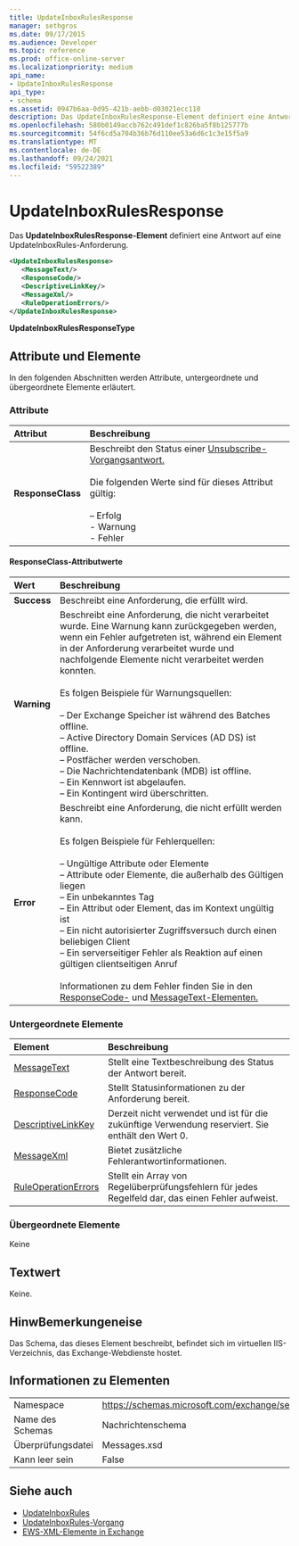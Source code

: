 ```yaml
---
title: UpdateInboxRulesResponse
manager: sethgros
ms.date: 09/17/2015
ms.audience: Developer
ms.topic: reference
ms.prod: office-online-server
ms.localizationpriority: medium
api_name:
- UpdateInboxRulesResponse
api_type:
- schema
ms.assetid: 0947b6aa-0d95-421b-aebb-d03021ecc110
description: Das UpdateInboxRulesResponse-Element definiert eine Antwort auf eine UpdateInboxRules-Anforderung.
ms.openlocfilehash: 580b0149accb762c491def1c826ba5f8b125777b
ms.sourcegitcommit: 54f6cd5a704b36b76d110ee53a6d6c1c3e15f5a9
ms.translationtype: MT
ms.contentlocale: de-DE
ms.lasthandoff: 09/24/2021
ms.locfileid: "59522389"
---
```

# <a name="updateinboxrulesresponse"></a>UpdateInboxRulesResponse

Das **UpdateInboxRulesResponse-Element** definiert eine Antwort auf eine UpdateInboxRules-Anforderung. 
  
```XML
<UpdateInboxRulesResponse>
   <MessageText/>
   <ResponseCode/>
   <DescriptiveLinkKey/>
   <MessageXml/>
   <RuleOperationErrors/>
</UpdateInboxRulesResponse>
```

 **UpdateInboxRulesResponseType**
## <a name="attributes-and-elements"></a>Attribute und Elemente

In den folgenden Abschnitten werden Attribute, untergeordnete und übergeordnete Elemente erläutert.
  
### <a name="attributes"></a>Attribute

|**Attribut**|**Beschreibung**|
|:-----|:-----|
|**ResponseClass** <br/> | Beschreibt den Status einer [Unsubscribe-Vorgangsantwort.](unsubscribe-operation.md)<br/><br/> Die folgenden Werte sind für dieses Attribut gültig:  <br/><br/>– Erfolg  <br/>- Warnung  <br/>- Fehler  <br/> |
   
#### <a name="responseclass-attribute-values"></a>ResponseClass-Attributwerte

|**Wert**|**Beschreibung**|
|:-----|:-----|
|**Success** <br/> |Beschreibt eine Anforderung, die erfüllt wird.  <br/> |
|**Warning** <br/> | Beschreibt eine Anforderung, die nicht verarbeitet wurde. Eine Warnung kann zurückgegeben werden, wenn ein Fehler aufgetreten ist, während ein Element in der Anforderung verarbeitet wurde und nachfolgende Elemente nicht verarbeitet werden konnten. <br/><br/>Es folgen Beispiele für Warnungsquellen:  <br/><br/>– Der Exchange Speicher ist während des Batches offline.  <br/>– Active Directory Domain Services (AD DS) ist offline.  <br/>– Postfächer werden verschoben.  <br/>– Die Nachrichtendatenbank (MDB) ist offline.  <br/>– Ein Kennwort ist abgelaufen.  <br/>– Ein Kontingent wird überschritten.  <br/> |
|**Error** <br/> | Beschreibt eine Anforderung, die nicht erfüllt werden kann. <br/><br/>Es folgen Beispiele für Fehlerquellen:  <br/><br/>– Ungültige Attribute oder Elemente  <br/>– Attribute oder Elemente, die außerhalb des Gültigen liegen  <br/>– Ein unbekanntes Tag  <br/>– Ein Attribut oder Element, das im Kontext ungültig ist  <br/>– Ein nicht autorisierter Zugriffsversuch durch einen beliebigen Client  <br/>– Ein serverseitiger Fehler als Reaktion auf einen gültigen clientseitigen Anruf  <br/> <br/> Informationen zu dem Fehler finden Sie in den [ResponseCode-](responsecode.md) und [MessageText-Elementen.](messagetext.md)  <br/> |
   
### <a name="child-elements"></a>Untergeordnete Elemente

|**Element**|**Beschreibung**|
|:-----|:-----|
|[MessageText](messagetext.md) <br/> |Stellt eine Textbeschreibung des Status der Antwort bereit.  <br/> |
|[ResponseCode](responsecode.md) <br/> |Stellt Statusinformationen zu der Anforderung bereit.  <br/> |
|[DescriptiveLinkKey](descriptivelinkkey.md) <br/> |Derzeit nicht verwendet und ist für die zukünftige Verwendung reserviert. Sie enthält den Wert 0.  <br/> |
|[MessageXml](messagexml.md) <br/> |Bietet zusätzliche Fehlerantwortinformationen.  <br/> |
|[RuleOperationErrors](ruleoperationerrors.md) <br/> |Stellt ein Array von Regelüberprüfungsfehlern für jedes Regelfeld dar, das einen Fehler aufweist.  <br/> |
   
### <a name="parent-elements"></a>Übergeordnete Elemente

Keine
  
## <a name="text-value"></a>Textwert

Keine.
  
## <a name="remarks"></a>HinwBemerkungeneise

Das Schema, das dieses Element beschreibt, befindet sich im virtuellen IIS-Verzeichnis, das Exchange-Webdienste hostet.
  
## <a name="element-information"></a>Informationen zu Elementen

|||
|:-----|:-----|
|Namespace  <br/> |https://schemas.microsoft.com/exchange/services/2006/messages  <br/> |
|Name des Schemas  <br/> |Nachrichtenschema  <br/> |
|Überprüfungsdatei  <br/> |Messages.xsd  <br/> |
|Kann leer sein  <br/> |False  <br/> |
   
## <a name="see-also"></a>Siehe auch

- [UpdateInboxRules](updateinboxrules.md)
- [UpdateInboxRules-Vorgang](updateinboxrules-operation.md)
- [EWS-XML-Elemente in Exchange](ews-xml-elements-in-exchange.md)

